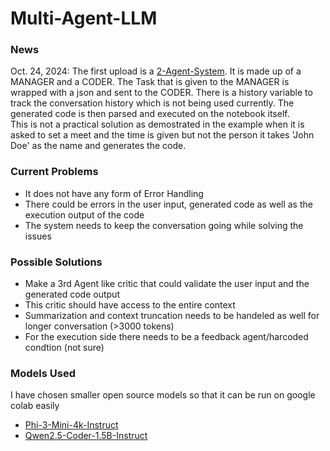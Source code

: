 # Multi-Agent-LLM  

### News
Oct. 24, 2024: The first upload is a [2-Agent-System](https://github.com/Sagnnik/Multi-Agent-LLM/blob/main/2-agent.ipynb). It is made up of a MANAGER and a CODER. The Task that is given to the MANAGER is wrapped with a json and sent to the CODER. There is a history variable to track the conversation history which is not being used currently. The generated code is then parsed and executed on the notebook itself.  
This is not a practical solution as demostrated in the example when it is asked to set a meet and the time is given but not the person it takes 'John Doe' as the name and generates the code.  

### Current Problems
- It does not have any form of Error Handling
- There could be errors in the user input, generated code as well as the execution output of the code
- The system needs to keep the conversation going while solving the issues

### Possible Solutions
- Make a 3rd Agent like critic that could validate the user input and the generated code output
- This critic should have access to the entire context
- Summarization and context truncation needs to be handeled as well for longer conversation (>3000 tokens)
- For the execution side there needs to be a feedback agent/harcoded condtion (not sure)

### Models Used
I have chosen smaller open source models so that it can be run on google colab easily
- [Phi-3-Mini-4k-Instruct](https://huggingface.co/microsoft/Phi-3-mini-4k-instruct)
- [Qwen2.5-Coder-1.5B-Instruct](https://huggingface.co/Qwen/Qwen2.5-Coder-1.5B-Instruct)
